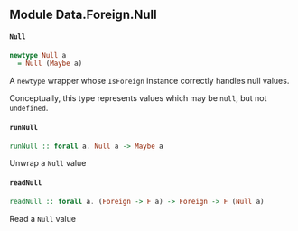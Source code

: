 ## Module Data.Foreign.Null

#### `Null`

``` purescript
newtype Null a
  = Null (Maybe a)
```

A `newtype` wrapper whose `IsForeign` instance correctly handles
null values.

Conceptually, this type represents values which may be `null`,
but not `undefined`.

#### `runNull`

``` purescript
runNull :: forall a. Null a -> Maybe a
```

Unwrap a `Null` value

#### `readNull`

``` purescript
readNull :: forall a. (Foreign -> F a) -> Foreign -> F (Null a)
```

Read a `Null` value


